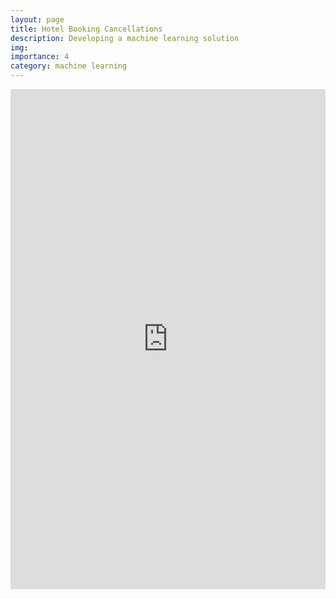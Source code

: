 ```yaml
---
layout: page
title: Hotel Booking Cancellations
description: Developing a machine learning solution
img:
importance: 4
category: machine learning
---
```


<iframe src="https://github.com/kachiann/Hotel_Booking_Cancellations" frameborder="0" width="100%" height="800"></iframe>
